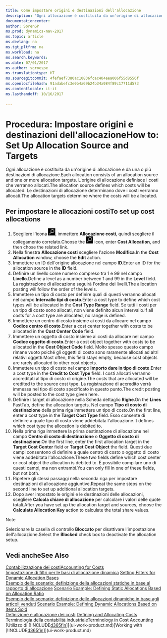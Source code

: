 ```yaml
---
title: Come impostare origini e destinazioni dell'allocazione
description: "Ogni allocazione è costituita da un'origine di allocazione e da una o più destinazioni di allocazione. L'origine di allocazione definisce i costi che verranno allocati. Le destinazioni di allocazione determinano dove i costi verranno allocati."
documentationcenter: 
author: SorenGP
ms.prod: dynamics-nav-2017
ms.topic: article
ms.devlang: na
ms.tgt_pltfrm: na
ms.workload: na
ms.search.keywords: 
ms.date: 07/01/2017
ms.author: sgroespe
ms.translationtype: HT
ms.sourcegitcommit: 4fefaef7380ac10836fcac404eea006f55d8556f
ms.openlocfilehash: 91adabefc3e0b4a69b24b34a084f89c17711d573
ms.contentlocale: it-it
ms.lasthandoff: 10/16/2017

---
```

# <a name="how-to-set-up-allocation-source-and-targets"></a><span data-ttu-id="5fa68-105">Procedura: Impostare origini e destinazioni dell'allocazione</span><span class="sxs-lookup"><span data-stu-id="5fa68-105">How to: Set Up Allocation Source and Targets</span></span>
<span data-ttu-id="5fa68-106">Ogni allocazione è costituita da un'origine di allocazione e da una o più destinazioni di allocazione.</span><span class="sxs-lookup"><span data-stu-id="5fa68-106">Each allocation consists of an allocation source and one or more allocation targets.</span></span> <span data-ttu-id="5fa68-107">L'origine di allocazione definisce i costi che verranno allocati.</span><span class="sxs-lookup"><span data-stu-id="5fa68-107">The allocation source defines which costs will be allocated.</span></span> <span data-ttu-id="5fa68-108">Le destinazioni di allocazione determinano dove i costi verranno allocati.</span><span class="sxs-lookup"><span data-stu-id="5fa68-108">The allocation targets determine where the costs will be allocated.</span></span>  

## <a name="to-set-up-cost-allocations"></a><span data-ttu-id="5fa68-109">Per impostare le allocazioni costi</span><span class="sxs-lookup"><span data-stu-id="5fa68-109">To set up cost allocations</span></span>  
1.  <span data-ttu-id="5fa68-110">Scegliere l'icona ![Cerca pagina o report](media/ui-search/search_small.png "icona Cerca pagina o report"), immettere **Allocazione costi**, quindi scegliere il collegamento correlato.</span><span class="sxs-lookup"><span data-stu-id="5fa68-110">Choose the ![Search for Page or Report](media/ui-search/search_small.png "Search for Page or Report icon") icon, enter **Cost Allocation**, and then chose the related link.</span></span>  
2.  <span data-ttu-id="5fa68-111">Nella finestra **Allocazione costi** scegliere l'azione **Modifica**.</span><span class="sxs-lookup"><span data-stu-id="5fa68-111">In the **Cost Allocation** window, choose the **Edit** action.</span></span>  
3.  <span data-ttu-id="5fa68-112">Immettere un ID dell'origine allocazione nel campo **ID**.</span><span class="sxs-lookup"><span data-stu-id="5fa68-112">Enter an ID for the allocation source in the **ID** field.</span></span>  
4.  <span data-ttu-id="5fa68-113">Definire un livello come numero compreso tra 1 e 99 nel campo **Livello**.</span><span class="sxs-lookup"><span data-stu-id="5fa68-113">Define a level as a number between 1 and 99 in the **Level** field.</span></span> <span data-ttu-id="5fa68-114">La registrazione di allocazione seguirà l'ordine dei livelli.</span><span class="sxs-lookup"><span data-stu-id="5fa68-114">The allocation posting will follow the order of the levels.</span></span>  
5.  <span data-ttu-id="5fa68-115">Immettere un tipo di costo per definire quali di questi verranno allocati nel campo **Intervallo tipi di costo**.</span><span class="sxs-lookup"><span data-stu-id="5fa68-115">Enter a cost type to define which cost types will be allocated in the **Cost Type Range** field.</span></span> <span data-ttu-id="5fa68-116">Se tutti i costi per un tipo di costo sono allocati, non viene definito alcun intervallo.</span><span class="sxs-lookup"><span data-stu-id="5fa68-116">If all costs for a cost type are allocated, no range is defined.</span></span>  
6.  <span data-ttu-id="5fa68-117">Immettere un centro di costo insieme ai costi da allocare nel campo **Codice centro di costo**.</span><span class="sxs-lookup"><span data-stu-id="5fa68-117">Enter a cost center together with costs to be allocated in the **Cost Center Code** field.</span></span>  
7.  <span data-ttu-id="5fa68-118">Immettere un oggetto di costo insieme ai costi da allocare nel campo **Codice oggetto di costo**.</span><span class="sxs-lookup"><span data-stu-id="5fa68-118">Enter a cost object together with costs to be allocated in the **Cost Object Code** field.</span></span> <span data-ttu-id="5fa68-119">Molto spesso questo campo rimane vuoto poiché gli oggetti di costo sono raramente allocati ad altri relativi oggetti.</span><span class="sxs-lookup"><span data-stu-id="5fa68-119">Most often, this field stays empty, because cost objects are rarely allocated to other cost objects.</span></span>  
8.  <span data-ttu-id="5fa68-120">Immettere un tipo di costo nel campo **Importo dare in tipo di costo**.</span><span class="sxs-lookup"><span data-stu-id="5fa68-120">Enter a cost type in the **Credit to Cost Type** field.</span></span> <span data-ttu-id="5fa68-121">I costi allocati verranno accreditati al tipo di costo di origine.</span><span class="sxs-lookup"><span data-stu-id="5fa68-121">The costs that are allocated will be credited to the source cost type.</span></span> <span data-ttu-id="5fa68-122">La registrazione di accredito verrà immessa nel tipo di costo specificato in questo punto.</span><span class="sxs-lookup"><span data-stu-id="5fa68-122">The credit posting will be posted to the cost type given here.</span></span>  
9. <span data-ttu-id="5fa68-123">Definire i target di allocazione nella Scheda dettaglio **Righe**.</span><span class="sxs-lookup"><span data-stu-id="5fa68-123">On the **Lines** FastTab, define the allocation targets.</span></span> <span data-ttu-id="5fa68-124">Nel campo **Tipo di costo di destinazione** della prima riga immettere un tipo di costo.</span><span class="sxs-lookup"><span data-stu-id="5fa68-124">On the first line, enter a cost type in the **Target Cost Type** field.</span></span> <span data-ttu-id="5fa68-125">Esso consente di definire a quale tipo di costo viene addebitata l'allocazione.</span><span class="sxs-lookup"><span data-stu-id="5fa68-125">It defines which cost type the allocation is debited to.</span></span>  
10. <span data-ttu-id="5fa68-126">Nella prima riga immettere la prima destinazione di allocazione nel campo **Centro di costo di destinazione** o **Oggetto di costo di destinazione**.</span><span class="sxs-lookup"><span data-stu-id="5fa68-126">On the first line, enter the first allocation target in the **Target Cost Center** field or **Target Cost Object** the field.</span></span> <span data-ttu-id="5fa68-127">Questi due campi consentono di definire a quale centro di costo o oggetto di costo viene addebitata l'allocazione.</span><span class="sxs-lookup"><span data-stu-id="5fa68-127">These two fields define which cost center or cost object the allocation is debited to.</span></span> <span data-ttu-id="5fa68-128">È possibile compilare uno di questi campi, ma non entrambi.</span><span class="sxs-lookup"><span data-stu-id="5fa68-128">You can only fill in one of these fields, but not both.</span></span>  
11. <span data-ttu-id="5fa68-129">Ripetere gli stessi passaggi nella seconda riga per impostare destinazioni di allocazione aggiuntive.</span><span class="sxs-lookup"><span data-stu-id="5fa68-129">Repeat the same steps on the second line to set up additional allocation targets.</span></span>  
12. <span data-ttu-id="5fa68-130">Dopo aver impostato le origini e le destinazioni delle allocazioni, scegliere **Calcola chiave di allocazione** per calcolare i valori delle quote totali.</span><span class="sxs-lookup"><span data-stu-id="5fa68-130">After you have set up the allocation target and sources, choose the **Calculate Allocation Key** action to calculate the total share values.</span></span>  

> [!NOTE]  
>  <span data-ttu-id="5fa68-131">Selezionare la casella di controllo **Bloccato** per disattivare l'impostazione dell'allocazione.</span><span class="sxs-lookup"><span data-stu-id="5fa68-131">Select the **Blocked** check box to deactivate the allocation setup.</span></span>  

## <a name="see-also"></a><span data-ttu-id="5fa68-132">Vedi anche</span><span class="sxs-lookup"><span data-stu-id="5fa68-132">See Also</span></span>  
[<span data-ttu-id="5fa68-133">Contabilizzazione dei costi</span><span class="sxs-lookup"><span data-stu-id="5fa68-133">Accounting for Costs</span></span>](finance-manage-cost-accounting.md)  
 <span data-ttu-id="5fa68-134">[Impostazione di filtri per le basi di allocazione dinamica](finance-setting-filters-for-dynamic-allocation-bases.md) </span><span class="sxs-lookup"><span data-stu-id="5fa68-134">[Setting Filters for Dynamic Allocation Bases](finance-setting-filters-for-dynamic-allocation-bases.md) </span></span>  
 <span data-ttu-id="5fa68-135">[Esempio dello scenario: definizione della allocazioni statiche in base al rapporto di allocazione](finance-scenario-example-defining-static-allocations-based-on-allocation-ratio.md) </span><span class="sxs-lookup"><span data-stu-id="5fa68-135">[Scenario Example: Defining Static Allocations Based on Allocation Ratio](finance-scenario-example-defining-static-allocations-based-on-allocation-ratio.md) </span></span>  
 <span data-ttu-id="5fa68-136">[Esempio dello scenario: definizione delle allocazioni dinamiche in base agli articoli venduti](finance-scenario-example-defining-dynamic-allocations-based-on-items-sold.md) </span><span class="sxs-lookup"><span data-stu-id="5fa68-136">[Scenario Example: Defining Dynamic Allocations Based on Items Sold](finance-scenario-example-defining-dynamic-allocations-based-on-items-sold.md) </span></span>  
 <span data-ttu-id="5fa68-137">[Definizione e allocazione dei costi](finance-define-and-allocate-costs.md) </span><span class="sxs-lookup"><span data-stu-id="5fa68-137">[Defining and Allocating Costs](finance-define-and-allocate-costs.md) </span></span>  
 [<span data-ttu-id="5fa68-138">Terminologia della contabilità industriale</span><span class="sxs-lookup"><span data-stu-id="5fa68-138">Terminology in Cost Accounting</span></span>](finance-terminology-in-cost-accounting.md)  
 <span data-ttu-id="5fa68-139">[Utilizzo di [!INCLUDE[d365fin](includes/d365fin_md.md)]](ui-work-product.md)</span><span class="sxs-lookup"><span data-stu-id="5fa68-139">[Working with [!INCLUDE[d365fin](includes/d365fin_md.md)]](ui-work-product.md)</span></span>

